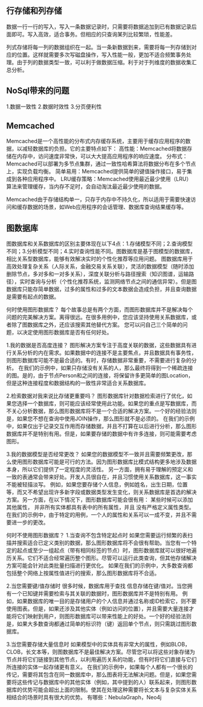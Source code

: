 ## 行存储和列存储
数据一行一行的写入，写入一条数据记录时，只需要将数据追加到已有数据记录后面即可。写入高效，适合事务。但相应的只查询某列比较繁琐，性能差。

列式存储将每一列的数据组织在一起。当一条新数据到来，需要将每一列存储到对应的位置。这样就需要多次写磁盘操作，写入性能一般，更加不适合频繁事务处理。由于列的数据类型一致，可以利于做数据压缩。利于对于列维度的数据收集汇总分析。

## NoSql带来的问题
1.数据一致性
2.数据时效性
3.分页便利性

## Memcached
Memcached是一个高性能的分布式内存缓存系统，主要用于缓存应用程序的数据，以减轻数据库的负担。它的主要特点如下：
高性能：Memcached将数据存储在内存中，访问速度非常快，可以大大提高应用程序的响应速度。
分布式：Memcached可以部署为多节点集群，通过一致性哈希算法将数据分布在多个节点上，实现负载均衡。
简单易用：Memcached提供简单的键值操作接口，易于集成到各种应用程序中。
LRU缓存策略：Memcached使用最近最少使用（LRU）算法来管理缓存，当内存不足时，会自动淘汰最近最少使用的数据。

Memcached由于存储结构单一，只存于内存中不持久化，所以适用于需要快速访问和缓存数据的场景，如Web应用程序的会话管理、数据库查询结果缓存等。

## 图数据库
图数据库和关系数据库的区别主要体现在以下4点：1.存储模型不同；2.查询模型不同；3.分析模型不同；4.实时查询性能不同。图数据库是基于图模型的数据库，相比关系型数据库，能够有效解决实时的个性化推荐等应用问题。
图数据库用于高效处理复杂关系（人际关系，金融交易关系关联），灵活的数据模型（随时添加删除节点，多对多和一对多关系），深度关联分析与路径搜索（知识图谱，运输路径），实时查询与分析（个性化推荐系统，监测网络节点之间的通信异常）。但是图数据库只能存简单数据，过多的属性和过多的文本数据会造成负担，并且查询数据是需要有起点的数据。

何时使用图形数据库？
每个故事总是有两个方面，而图形数据库并不是解决每个问题的完美解决方案。离得很远。在很多用例中，您应该坚持使用关系数据库，或者除了图数据库之外，还应该搜索其他替代方案。
您可以问自己三个简单的问题，以决定使用图形数据库是否有任何好处。

1.我的数据是否高度连接？
图形解决方案专注于高度关联的数据，这些数据具有进行关系分析的内在需求。如果数据中的连接不是主要焦点，并且数据具有事务性，则图形数据库可能不是最合适的。有时，存储数据非常重要，不需要进行复杂的分析。
在我们的示例中，如果只存储没有关系的人，那么最终将得到一个稀疏连接的图。是的，由于节点Person和之间的连接，将保留许多更简单的图Location，但是这种连接程度和数据结构的一致性非常适合关系数据库。

2.检索数据对我来说比存储更重要吗？
图形数据库针对数据检索进行了优化，如果您选择一个数据库，则可能应该经常使用此功能。如果您的重点是写数据库，而不关心分析数据，那么图形数据库将不是一个合适的解决方案。一个好的经验法则是，如果您不想在查询中使用JOIN操作，那么图形就不是必须的。
在我们的示例中，如果仅出于记录交互作用而存储数据，并且不打算在以后进行分析，那么图形数据库并不是特别有用。但是，如果要存储的数据中有许多连接，则可能需要考虑图形。

3.我的数据模型是否经常更改？
如果您的数据模型不一致并且需要频繁更改，那么使用图形数据库可能是可行的方法。因为图形数据库比模式结构更多地涉及数据本身，所以它们提供了一定程度的灵活性。
另一方面，拥有易于理解的预定义和一致的表通常会带来好处。开发人员很自在，并且习惯使用关系数据库，这一事实不能被轻描淡写。
例如，如果您要存储个人信息，例如姓名，出生日期，位置等，而又不希望出现许多新字段或数据类型发生变化，则关系数据库是首选的解决方案。另一方面，在以下情况下，图形数据库可能会很有用：
某些时候可以添加其他属性，
并非所有实体都具有表中的所有属性，并且
没有严格定义属性类型。
在我们的示例中，由于特定的用例，一个人的属性和关系可以一成不变，并且不需要进一步的更改。

何时不使用图形数据库？
1.当查询不包含特定起点时
如果您需要运行频繁的表扫描并搜索适合已定义类别的数据，那么图形数据库将不会很有帮助。当您有一个特定的起点或至少一组起点（带有相同标签的节点）时，图形数据库就可以很好地遍历关系。它们不适合经常遍历整个图形。尽管可以运行此类查询，但其他存储解决方案可能会针对此类批量扫描进行更优化。
如果在我们的示例中，大多数查询都包括整个网络上按属性值进行的搜索，那么图形数据库将不合适。

2.当您需要键/值存储时
很多时候，数据库用于查找 信息存储在键/值对。当您拥有一个已知键并需要检索与其关联的数据时，图形数据库并不是特别有用。
例如，如果数据库的唯一目的是存储用户的个人信息并通过名称或ID检索它，则不要使用图表。但是，如果还涉及其他实体（例如访问的位置），并且需要大量连接才能将它们映射到用户，则图形数据库可以带来性能上的好处。一个好的经验法则是，如果大多数查询都通过简单的标识符（键）返回单个节点，则只需跳过图形数据库。

3.当您需要存储大量信息时
如果模型中的实体具有非常大的属性，例如BLOB，CLOB，长文本等，则图数据库不是最佳解决方案。尽管您可以将这些对象存储为节点并将它们链接到其他节点，以利用遍历关系的功能，但有时将它们直接与它们所连接的实体一起存储更有意义。
在我们的示例中，如果每个人都有一个很长的传记，需要将其包含在同一数据库中，那么图表将无法解决问题。但是，如果您需要将这些传记与数据库中的其他实体（例如，其中提到的人）联系起来，则图形数据库的优势可能会超出上面的限制。使其在处理这种需要将长文本与复杂实体关系相结合的场景时具有很大的优势。
有哪些：NebulaGraph，Neo4j

